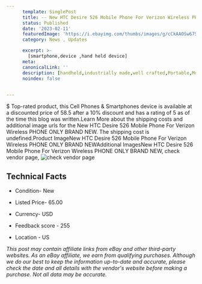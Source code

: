 ```yaml
---
      template: SinglePost
      title: -- New HTC Desire 526 Mobile Phone For Verizon Wireless PHONE ONLY BRAND NEW
      status: Published
      date: '2023-02-11'
      featuredImage: 'https://i.ebayimg.com/thumbs/images/g/cCkAAOSw675jIS1-/s-l225.jpg'
      category: News , Updates

      excerpt: >-
        [smartphone,device ,hand held device]
      meta:
      canonicalLink: ''
      description: [handheld,industrially made,well crafted,Portable,Mobile,Compact,Convenient,Lightweight,Maneuverable,Man-portable,Miniature,Carriable,Hand-held,Light,Holdable,Transportable,Mobile device,Pocket-sized,On-the-go,Wireless,Cordless,Compact size,Convenient size, smartphone,device ,hand held device]
      noindex: false

        
---
```

$
    Top-rated product, this Cell Phones & Smartphones device is available at a discounted price of 58.5 after a 10% discount and has a rating of 5 as of the time this blog was written.Learn More about the shipping costs and additional image urls for the New HTC Desire 526 Mobile Phone For Verizon Wireless PHONE ONLY BRAND NEW. The shipping cost is undefined.Product ImageNew HTC Desire 526 Mobile Phone For Verizon Wireless PHONE ONLY BRAND NEWAdditional ImagesNew HTC Desire 526 Mobile Phone For Verizon Wireless PHONE ONLY BRAND NEW, check vendor page, ![check vendor page](https://origin-galleryplus.ebayimg.com/ws/web/334603905776_2_0_1/225x225.jpg,https://origin-galleryplus.ebayimg.com/ws/web/334603905776_3_0_1/225x225.jpg,https://origin-galleryplus.ebayimg.com/ws/web/334603905776_4_0_1/225x225.jpg)
    
    

 ## Technical Facts 



     
      

 - Condition- New 


      

 - Listed Price- 65.00 


      

 - Currency- USD 


      

 - Feedback score - 255 


      

 - Location - US 


      
      

 *_This post may contain affiliate links from eBay and other third-party websites. As an eBay affiliate, we earn from qualifying purchases. Although we do our best to keep the information up-to-date and accurate, please check the date and all details with the vendor's website before making a purchase. Not all data may be accurate._*



    
    
    
    
    